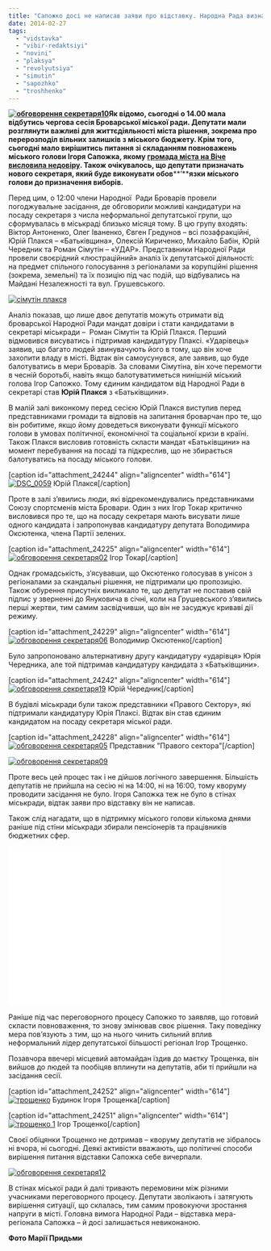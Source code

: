 ```yaml
---
title: "Сапожко досі не написав заяви про відставку. Народна Рада визначилась зі своїм кандидатом на посаду секретаря міськради"
date: 2014-02-27
tags: 
  - "vidstavka"
  - "vibir-redaktsiyi"
  - "novini"
  - "plaksya"
  - "revolyutsiya"
  - "simutin"
  - "sapozhko"
  - "troshhenko"
---
```


**[![обговорення секретаря10](https://mpz.brovary.org/wp-content/uploads/2014/02/obgovorennya-sekretarya10.jpg)](https://mpz.brovary.org/wp-content/uploads/2014/02/obgovorennya-sekretarya10.jpg)Як відомо, сьогодні о 14.00 мала відбутись чергова сесія Броварської міської ради. Депутати мали розглянути важливі для життєдіяльності міста рішення, зокрема про перерозподіл вільних залишків з міського бюджету. Крім того, сьогодні мало вирішитись питання зі складанням повноважень міського голови Ігоря Сапожка, якому [громада міста на Віче висловила недовіру](https://mpz.brovary.org/brovarchani-na-viche-vislovili-nedoviru-miskomu-golovi-sapozhku/). Також очікувалось, що депутати призначать нового секретаря, який буде виконувати обов****’****язки міського голови до призначення виборів.**

Перед цим, о 12:00 члени Народної  Ради Броварів провели погоджувальне засідання, де обговорили можливі кандидатури на посаду секретаря з числа неформальної депутатської групи, що сформувалась в міськраді близько місяця тому. В цю групу входять: Віктор Антоненко, Олег Іваненко, Євген Гредунов – всі позафракційні, Юрій Плакся – «Батьківщина», Олексій Кириченко, Михайло Бабін, Юрій Чередник та Роман Сімутін – «УДАР». Представники Народної Ради провели своєрідний «люстраційний» аналіз їх депутатської діяльності: на предмет спільного голосування з регіоналами за корупційні рішення (зокрема, земельні) та їх позицію під час подій, що відбувались на Майдані Незалежності та вул. Грушевського.

[![сімутін плакся](https://mpz.brovary.org/wp-content/uploads/2014/02/DSC_0022.jpg)](https://mpz.brovary.org/wp-content/uploads/2014/02/DSC_0022.jpg)

Аналіз показав, що лише двоє депутатів можуть отримати від броварської Народної Ради мандат довіри і стати кандидатами в секретарі міськради –  Роман Сімутін та Юрій Плакся. Перший відмовився висуватись і підтримав кандидатуру Плаксі. «Ударівець» заявив, що багато людей звинувачують його в тому, що він хоче захопити владу в місті. Відтак він самоусунувся, але заявив, що буде балотуватись в мери Броварів. За словами Сімутіна, він хоче перемогти в чесній боротьбі, навіть якщо балотуватиметься нинішній міський голова Ігор Сапожко. Тому єдиним кандидатом від Народної Ради в секретарі став **Юрій Плакся** з «Батьківщини».

В малій залі виконкому перед сесією Юрій Плакся виступив перед представниками громади та відповів на запитання броварчан про те, що він робитиме, якщо йому доведеться виконувати функції міського голови в умовах політичної, економічної та соціальної кризи в країні. Також Плакся висловив готовність скласти мандат «Батьківщини» на момент перебування на посаді та підкреслив, що не збирається балотуватись на посаду міського голови.

\[caption id="attachment\_24244" align="aligncenter" width="614"\][![DSC_0059](https://mpz.brovary.org/wp-content/uploads/2014/02/DSC_0059.jpg)](https://mpz.brovary.org/wp-content/uploads/2014/02/DSC_0059.jpg) Юрій Плакся\[/caption\]

Проте в залі з’явились люди, які відрекомендувались представниками Союзу спортсменів міста Бровари. Один з них Ігор Токар критично висловився про те, що на посаду секретаря мають висувати лише одного кандидата і запропонував кандидатуру депутата Володимира Оксютенка, члена Партії зелених.

\[caption id="attachment\_24225" align="aligncenter" width="614"\][![обговорення секретаря02](https://mpz.brovary.org/wp-content/uploads/2014/02/obgovorennya-sekretarya02.jpg)](https://mpz.brovary.org/wp-content/uploads/2014/02/obgovorennya-sekretarya02.jpg) Ігор Токар\[/caption\]

Однак громадськість, з’ясувавши, що Оксютенко голосував в унісон з регіоналами за скандальні рішення, не підтримали цю пропозицію. Також обурення присутніх викликало те, що депутат не поставив свій підпис у зверненні до Януковича в січні, коли на Грушевського з’явились перші жертви, тим самим засвідчивши, що він не засуджує криваві дії режиму.

\[caption id="attachment\_24229" align="aligncenter" width="614"\][![обговорення секретаря06](https://mpz.brovary.org/wp-content/uploads/2014/02/obgovorennya-sekretarya06.jpg)](https://mpz.brovary.org/wp-content/uploads/2014/02/obgovorennya-sekretarya06.jpg) Володимир Оксютенко\[/caption\]

Було запропоновано альтернативну другу кандидатуру «ударівця» Юрія Чередника, але той підтримав кандидатуру кандидата з «Батьківщини».

\[caption id="attachment\_24242" align="aligncenter" width="614"\][![обговорення секретаря19](https://mpz.brovary.org/wp-content/uploads/2014/02/obgovorennya-sekretarya19.jpg)](https://mpz.brovary.org/wp-content/uploads/2014/02/obgovorennya-sekretarya19.jpg) Юрій Чередник\[/caption\]

В будівлі міськради були також представники «Правого Сектору», які підтримали кандидатуру Юрія Плаксі. Відтак він став єдиним кандидатом на посаду секретаря міської ради.

\[caption id="attachment\_24228" align="aligncenter" width="614"\][![обговорення секретаря05](https://mpz.brovary.org/wp-content/uploads/2014/02/obgovorennya-sekretarya05.jpg)](https://mpz.brovary.org/wp-content/uploads/2014/02/obgovorennya-sekretarya05.jpg) Представник "Правого сектора"\[/caption\]

[![обговорення секретаря09](https://mpz.brovary.org/wp-content/uploads/2014/02/obgovorennya-sekretarya09.jpg)](https://mpz.brovary.org/wp-content/uploads/2014/02/obgovorennya-sekretarya09.jpg)

Проте весь цей процес так і не дійшов логічного завершення. Більшість депутатів не прийшла на сесію ні на 14:00, ні на 16:00, тому кворуму проводити засідання не було. Ігоря Сапожка теж не було в стінах міськради, відтак заяви про відставку він не написав.

Також слід нагадати, що в підтримку міського голови кількома днями раніше під стіни міськради збирали пенсіонерів та працівників бюджетних сфер.

<iframe src="//www.youtube.com/embed/uq_mEvB7DZ8" height="315" width="420" allowfullscreen frameborder="0"></iframe>

Раніше під час переговорного процесу Сапожко то заявляв, що готовий скласти повноваження, то знову змінював своє рішення. Таку поведінку мера пов’язують з тим, що на нього чинить сильний вплив неформальний лідер депутатської більшості регіонал Ігор Трощенко.

Позавчора ввечері місцевий автомайдан їздив до маєтку Трощенка, він вийшов до людей та пообіцяв вплинути на депутатів, аби ті прийшли на засідання сесії.

\[caption id="attachment\_24252" align="aligncenter" width="614"\][![трощенко](https://mpz.brovary.org/wp-content/uploads/2014/02/troshhenko.jpg)](https://mpz.brovary.org/wp-content/uploads/2014/02/troshhenko.jpg) Будинок Ігоря Трощенка\[/caption\]

\[caption id="attachment\_24251" align="aligncenter" width="614"\][![трощенко 1](https://mpz.brovary.org/wp-content/uploads/2014/02/troshhenko-1.jpg)](https://mpz.brovary.org/wp-content/uploads/2014/02/troshhenko-1.jpg) Ігор Трощенко\[/caption\]

Своєї обіцянки Трощенко не дотримав – кворуму депутатів не зібралось ні вчора, ні сьогодні. Деякі активісти вважають, що політичні способи вирішення питання відставки Сапожка себе вичерпали.

[![обговорення секретаря12](https://mpz.brovary.org/wp-content/uploads/2014/02/obgovorennya-sekretarya12.jpg)](https://mpz.brovary.org/wp-content/uploads/2014/02/obgovorennya-sekretarya12.jpg)

В стінах міської ради й далі тривають перемовини між різними учасниками переговорного процесу. Депутати зволікають і затягують вирішення ситуації, що склалась, тим самим провокуючи зростання напруги в місті. Головна вимога Народної Ради – відставка мера-регіонала Сапожка – й досі залишається невиконаною.

**Фото Марії Придьми**
